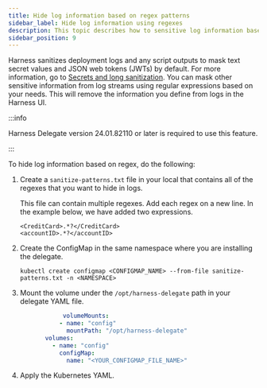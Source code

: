 ```yaml
---
title: Hide log information based on regex patterns
sidebar_label: Hide log information using regexes
description: This topic describes how to sensitive log information based on regex patterns.
sidebar_position: 9
---
```


Harness sanitizes deployment logs and any script outputs to mask text secret values and JSON web tokens (JWTs) by default. For more information, go to [Secrets and long sanitization](docs/platform/secrets/secrets-management/secrets-and-log-sanitization). You can mask other sensitive information from log streams using regular expressions based on your needs. This will remove the information you define from logs in the Harness UI.

:::info

Harness Delegate version 24.01.82110 or later is required to use this feature.

:::

To hide log information based on regex, do the following:

1. Create a `sanitize-patterns.txt` file in your local that contains all of the regexes that you want to hide in logs.

   This file can contain multiple regexes. Add each regex on a new line. In the example below, we have added two expressions.

   ```
   <CreditCard>.*?</CreditCard>
   <accountID>.*?</accountID>
   ```

2. Create the ConfigMap in the same namespace where you are installing the delegate. 

   ```
   kubectl create configmap <CONFIGMAP_NAME> --from-file sanitize-patterns.txt -n <NAMESPACE>         
   ```

3. Mount the volume under the `/opt/harness-delegate` path in your delegate YAML file.

   ```yaml
               volumeMounts:
              - name: "config"
                mountPath: "/opt/harness-delegate"
          volumes:
            - name: "config"
              configMap:
                name: "<YOUR_CONFIGMAP_FILE_NAME>"
   ```

4. Apply the Kubernetes YAML.
